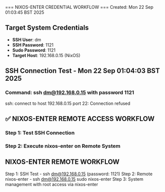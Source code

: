 === NIXOS-ENTER CREDENTIAL WORKFLOW ===
Created: Mon 22 Sep 01:03:45 BST 2025

## Target System Credentials
- **SSH User**: dm
- **SSH Password**: 1121
- **Sudo Password**: 1121
- **Target Host**: 192.168.0.15 (NixOS)

## SSH Connection Test - Mon 22 Sep 01:04:03 BST 2025
### Command: ssh dm@192.168.0.15 with password 1121
ssh: connect to host 192.168.0.15 port 22: Connection refused

## ✅ NIXOS-ENTER REMOTE ACCESS WORKFLOW
### Step 1: Test SSH Connection


### Step 2: Execute nixos-enter on Remote System

## NIXOS-ENTER REMOTE WORKFLOW
Step 1: SSH Test - ssh dm@192.168.0.15 (password: 1121)
Step 2: Remote nixos-enter - ssh dm@192.168.0.15 sudo nixos-enter
Step 3: System management with root access via nixos-enter

